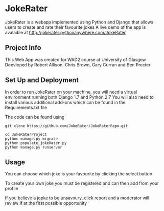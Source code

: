 # JokeRater

JokeRater is a webapp implemented using Python and Django that allows users to create and rate their favourite jokes
A live demo of the app is avalaible at http://jokerater.pythonanywhere.com/JokeRater

## Project Info
This Web App was created for WAD2 course at University of Glasgow
Deevloped by Robert Allison, Chris Brown, Gary Curran and Ben Procter

## Set Up and Deployment

In order to run JokeRater on your machine, you will need a virtual environment running both Django 1.7 and Python 2.7
You will also need to install various additional add-ons which can be found in the Requirements.txt file

The code can be found using 
	
	git clone https://github.com/JokeRater/JokeRaterRepo.git
	
	cd JokeRaterProject
	python manage.py migrate
	python populate_jokeRater.py
	python manage.py runserver
	
	
## Usage

You can choose which joke is your favourite by clicking the select button

To create your own joke you must be registered and can then add from your profile

If you believe a jopke to be unsavoury, click report and a moderator will review if at the first possible opportunity